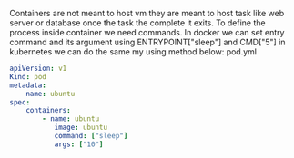 Containers are not meant to host vm they are meant to host task like web server  or database once the task the complete it exits.
To define the process inside container we need commands.
In docker we can set entry command and its argument using ENTRYPOINT["sleep"] and CMD["5"] in kubernetes we can do the same my using method below:
pod.yml
```yaml
apiVersion: v1
Kind: pod
metadata:
	name: ubuntu
spec:
	containers:
		- name: ubuntu
		   image: ubuntu
	       command: ["sleep"]
	       args: ["10"]
```
